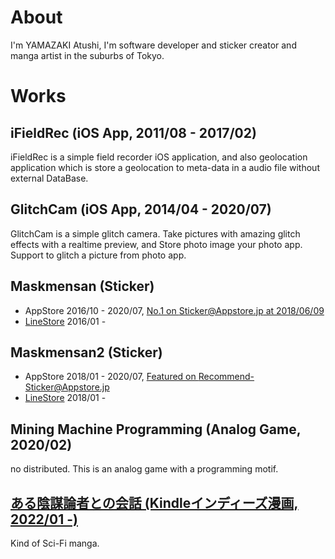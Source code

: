 # About #
I'm YAMAZAKI Atushi, I'm software developer and sticker creator and manga artist in the suburbs of Tokyo.

# Works #
## iFieldRec (iOS App, 2011/08 - 2017/02) ##
iFieldRec is a simple field recorder iOS application, and also geolocation application which is store a geolocation to meta-data in a audio file without external DataBase.
## GlitchCam (iOS App, 2014/04 - 2020/07) ##
GlitchCam is a simple glitch camera. Take pictures with amazing glitch effects with a realtime preview, and Store photo image your photo app. Support to glitch a picture from photo app.  
## Maskmensan (Sticker) ##
* AppStore 2016/10 - 2020/07, [No.1 on Sticker@Appstore.jp at 2018/06/09](https://twitter.com/atushi/status/1005158355998928897)  
* [LineStore](https://store.line.me/stickershop/product/1237616/ja) 2016/01 -
## Maskmensan2 (Sticker) ##
* AppStore 2018/01 - 2020/07, [Featured on Recommend-Sticker@Appstore.jp](https://twitter.com/atushi/status/954373156109611008)  
* [LineStore](https://store.line.me/stickershop/product/1896852) 2018/01 -  
## Mining Machine Programming (Analog Game, 2020/02) ##
no distributed. This is an analog game with a programming motif.
## [ある陰謀論者との会話 (Kindleインディーズ漫画, 2022/01 -)](https://www.amazon.com/gp/r.html?C=3AEZIDRBZYB27&K=3RG5HOX0JJX2Q&M=urn:rtn:msg:202201140256031ccbc006942d4ee4a32414b821e0p0na&R=EXQS2RKCBG3L&T=C&U=http%3A%2F%2Fwww.amazon.co.jp%2Fdp%2FB09QD6SYJQ%3Fref_%3Dpe_3052080_391566460&H=9XATYM35ALZIL53CAAHRXVS5IOAA&ref_=pe_3052080_391566460) ## 
Kind of Sci-Fi manga.  
